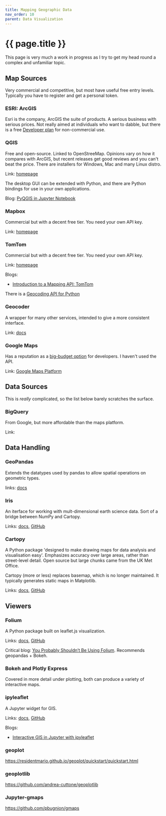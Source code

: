 ```yaml
---
title: Mapping Geographic Data
nav_order: 10
parent: Data Visualization
---
```


# {{ page.title }}

This page is very much a work in progress as I try to get my head round a complex and unfamiliar topic.

## Map Sources

Very commercial and competitive, but most have useful free entry levels. Typically you have to register and get a personal token.

### ESRI: ArcGIS

Esri is the company, ArcGIS the suite of products. A serious business with serious prices. Not really aimed at individuals who want to dabble, but there is a free [Developer plan](https://developers.arcgis.com/pricing/) for non-commercial use.

### QGIS

Free and open-source. Linked to OpenStreeMap. Opinions vary on how it compares with ArcGIS, but recent releases get good reviews and you can't beat the price. There are installers for Windows, Mac and many Linux distro.

Link: [homepage](https://qgis.org/en/site/index.html)

The desktop GUI can be extended with Python, and there are Python bindings for use in your own applications.

Blog: [PyQGIS in Jupyter Notebook](https://lerryws.xyz/posts/PyQGIS-in-Jupyter-Notebook)

### Mapbox

Commercial but with a decent free tier. You need your own API key.

Link: [homepage](https://www.mapbox.com/)

### TomTom

Commercial but with a decent free tier. You need your own API key.

Link: [homepage](https://developer.tomtom.com/)

Blogs:
- [Introduction to a Mapping API: TomTom](https://blog.goodaudience.com/python-tomtom-api-7c16d9fd7605)

There is a [Geocoding API for Python](https://geocoder.readthedocs.io/providers/TomTom.html)

### Geocoder

A wrapper for many other services, intended to give a more consistent interface.

Link: [docs](https://geocoder.readthedocs.io/index.html)

### Google Maps

Has a reputation as a [big-budget option](https://hackingandslacking.com/geographical-data-visualization-with-mapbox-6ef564ebc51e) for developers. I haven't used the API.

Link: [Google Maps Platform](https://cloud.google.com/maps-platform/)

## Data Sources

This is *really* complicated, so the list below barely scratches the surface.

### BigQuery

From Google, but more affordable than the maps platform.

Link: [](https://cloud.google.com/bigquery/)

## Data Handling

### GeoPandas

Extends the datatypes used by pandas to allow spatial operations on geometric types.

links: [docs](http://geopandas.org/)

### Iris

An iterface for working with mult-dimensional earth science data. Sort of a bridge between NumPy and Cartopy.

Links: [docs](https://scitools.org.uk/iris/docs/latest/index.html), [GitHub](https://github.com/SciTools/iris)

### Cartopy

A Python package 'designed to make drawing maps for data analysis and visualisation easy'. Emphasizes accuracy over large areas, rather than street-level detail. Open source but large chunks came from the UK Met Office.

Cartopy (more or less) replaces basemap, which is no longer maintained. It typically generates static maps in Matplotlib.

Links: [docs](https://scitools.org.uk/cartopy/docs/latest/), [GitHub](https://github.com/SciTools/cartopy)

## Viewers

### Folium

A Python package built on leaflet.js visualization.

Links: [docs](https://python-visualization.github.io/folium/), [GitHub](https://github.com/python-visualization/folium)

Critical blog: [You Probably Shouldn’t Be Using Folium](https://medium.com/@cjriggio3/you-probably-shouldnt-be-using-folium-94913e16797a). Recommends geopandas + Bokeh.

### Bokeh and Plotly Express

Covered in more detail under plotting, both can produce a variety of interactive maps.

### ipyleaflet

A Jupyter widget for GIS.

Links: [docs](https://ipyleaflet.readthedocs.io/en/latest/), [GitHub](https://github.com/jupyter-widgets/ipyleaflet)

Blogs:
- [Interactive GIS in Jupyter with ipyleaflet](https://blog.jupyter.org/interactive-gis-in-jupyter-with-ipyleaflet-52f9657fa7a)

### geoplot

https://residentmario.github.io/geoplot/quickstart/quickstart.html

### geoplotlib

https://github.com/andrea-cuttone/geoplotlib

### Jupyter-gmaps

https://github.com/pbugnion/gmaps
